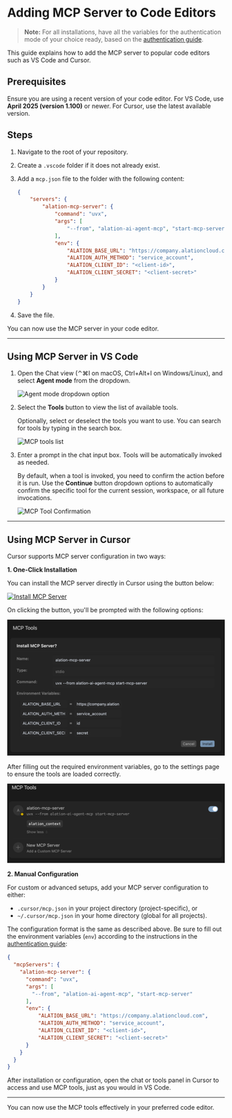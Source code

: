 # Adding MCP Server to Code Editors

> **Note:** For all installations, have all the variables for the authentication mode of your choice ready, based on the [authentication guide](../authentication.md).

This guide explains how to add the MCP server to popular code editors such as VS Code and Cursor.

## Prerequisites

Ensure you are using a recent version of your code editor. For VS Code, use **April 2025 (version 1.100)** or newer. For Cursor, use the latest available version.

## Steps

1. Navigate to the root of your repository.
2. Create a `.vscode` folder if it does not already exist.
3. Add a `mcp.json` file to the folder with the following content:

    ```json
    {
        "servers": {
            "alation-mcp-server": {
                "command": "uvx",
                "args": [
                    "--from", "alation-ai-agent-mcp", "start-mcp-server"
                ],
                "env": {
                    "ALATION_BASE_URL": "https://company.alationcloud.com",
                    "ALATION_AUTH_METHOD": "service_account",
                    "ALATION_CLIENT_ID": "<client-id>",
                    "ALATION_CLIENT_SECRET": "<client-secret>"
                }
            }
        }
    }
    ```

4. Save the file.

You can now use the MCP server in your code editor.

---

## Using MCP Server in VS Code

1. Open the Chat view (⌃⌘I on macOS, Ctrl+Alt+I on Windows/Linux), and select **Agent mode** from the dropdown.

    ![Agent mode dropdown option](https://code.visualstudio.com/assets/docs/copilot/chat/mcp-servers/chat-mode-agent.png)

2. Select the **Tools** button to view the list of available tools.

    Optionally, select or deselect the tools you want to use. You can search for tools by typing in the search box.

    ![MCP tools list](https://code.visualstudio.com/assets/docs/copilot/chat/mcp-servers/agent-mode-select-tools.png)

3. Enter a prompt in the chat input box. Tools will be automatically invoked as needed.

    By default, when a tool is invoked, you need to confirm the action before it is run. Use the **Continue** button dropdown options to automatically confirm the specific tool for the current session, workspace, or all future invocations.

    ![MCP Tool Confirmation](https://code.visualstudio.com/assets/docs/copilot/chat/mcp-servers/mcp-tool-confirmation.png)

---

## Using MCP Server in Cursor

Cursor supports MCP server configuration in two ways:

**1. One-Click Installation**

You can install the MCP server directly in Cursor using the button below:

[![Install MCP Server](https://cursor.com/deeplink/mcp-install-dark.svg)](https://cursor.com/install-mcp?name=alation-mcp-server&config=eyJjb21tYW5kIjoidXZ4IC0tZnJvbSBhbGF0aW9uLWFpLWFnZW50LW1jcCBzdGFydC1tY3Atc2VydmVyIiwiZW52Ijp7IkFMQVRJT05fQkFTRV9VUkwiOiJodHRwczovL2NvbXBhbnkuYWxhdGlvbmNsb3VkLmNvbSIsIkFMQVRJT05fQVVUSF9NRVRIT0QiOiJzZXJ2aWNlX2FjY291bnQiLCJBTEFUSU9OX0NMSUVOVF9JRCI6ImlkIiwiQUxBVElPTl9DTElFTlRfU0VDUkVUIjoic2VjcmV0In19)

On clicking the button, you'll be prompted with the following options:

![Cursor one-click install](./images/cursor-one-click-install.png)

After filling out the required environment variables, go to the settings page to ensure the tools are loaded correctly.

![Cursor mcp tools setting page](./images/cursor-mcp-tools-page.png)

**2. Manual Configuration**

For custom or advanced setups, add your MCP server configuration to either:

- `.cursor/mcp.json` in your project directory (project-specific), or
- `~/.cursor/mcp.json` in your home directory (global for all projects).

The configuration format is the same as described above. Be sure to fill out the environment variables (`env`) according to the instructions in the [authentication guide](../authentication.md):

```json
{
  "mcpServers": {
    "alation-mcp-server": {
      "command": "uvx",
      "args": [
        "--from", "alation-ai-agent-mcp", "start-mcp-server"
      ],
      "env": {
          "ALATION_BASE_URL": "https://company.alationcloud.com",
          "ALATION_AUTH_METHOD": "service_account",
          "ALATION_CLIENT_ID": "<client-id>",
          "ALATION_CLIENT_SECRET": "<client-secret>"
      }
    }
  }
}
```

After installation or configuration, open the chat or tools panel in Cursor to access and use MCP tools, just as you would in VS Code.

---

You can now use the MCP tools effectively in your preferred code editor.
